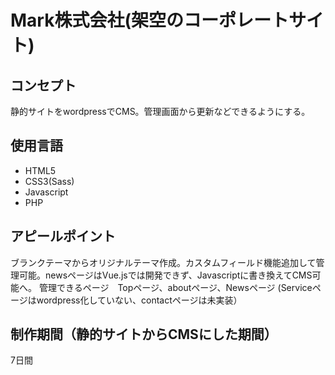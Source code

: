    <h1>Mark株式会社(架空のコーポレートサイト)</h1>
    <h2>コンセプト</h2>
    <p>静的サイトをwordpressでCMS。管理画面から更新などできるようにする。</p>
    <h2>使用言語</h2>
    <ul>
        <li>HTML5</li>
        <li>CSS3(Sass)</li>
        <li>Javascript</li>
        <li>PHP</li>
    </ul>
    <h2>アピールポイント</h2>
    <p>ブランクテーマからオリジナルテーマ作成。カスタムフィールド機能追加して管理可能。newsページはVue.jsでは開発できず、Javascriptに書き換えてCMS可能へ。
        管理できるページ　Topページ、aboutページ、Newsページ
        (Serviceページはwordpress化していない、contactページは未実装）</p>
    <h2>制作期間（静的サイトからCMSにした期間）</h2>
    <p>7日間</p>
